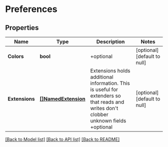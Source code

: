 # Preferences

## Properties
Name | Type | Description | Notes
------------ | ------------- | ------------- | -------------
**Colors** | **bool** | +optional | [optional] [default to null]
**Extensions** | [**[]NamedExtension**](NamedExtension.md) | Extensions holds additional information. This is useful for extenders so that reads and writes don&#39;t clobber unknown fields +optional | [optional] [default to null]

[[Back to Model list]](../README.md#documentation-for-models) [[Back to API list]](../README.md#documentation-for-api-endpoints) [[Back to README]](../README.md)


